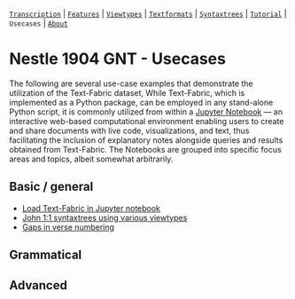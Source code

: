 <a name="start"></a>
[`Transcription`](../transcription.md#start) | [`Features`](../features/README.md#start) | [`Viewtypes`](../viewtypes.md#start) | [`Textformats`](../textformats.md#start) | [`Syntaxtrees`](../syntaxtrees.md#start) | [`Tutorial`](../../tutorial/README.md#start) | `Usecases` | [`About`](../about.md#start)

# Nestle 1904 GNT - Usecases

The following are several use-case examples that demonstrate the utilization of the Text-Fabric dataset, While Text-Fabric, which is implemented as a Python package, can be employed in any stand-alone Python script, it is commonly utilized from within a [Jupyter Notebook](https://jupyter.org) — an interactive web-based computational environment enabling users to create and share documents with live code, visualizations, and text, thus facilitating the inclusion of explanatory notes alongside queries and results obtained from Text-Fabric. The Notebooks are grouped into specific focus areas and topics, albeit somewhat arbitrarily.

## Basic / general

* [Load Text-Fabric in Jupyter notebook](https://nbviewer.org/github/saulocantanhede/tfgreek2/blob/main/docs/usecases/load_text_fabric.ipynb)
* [John 1:1 syntaxtrees using various viewtypes](https://nbviewer.org/github/saulocantanhede/tfgreek2/blob/main/docs/usecases/john1.ipynb)
* [Gaps in verse numbering](https://nbviewer.org/github/saulocantanhede/tfgreek2/blob/main/docs/usecases/gaps_verse_numbers.ipynb)

## Grammatical

## Advanced


